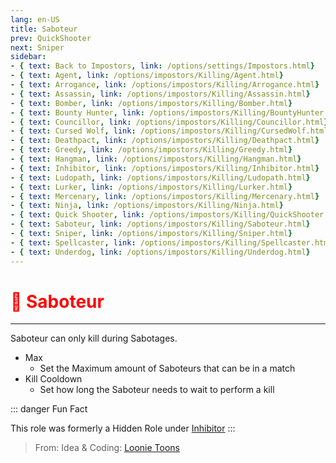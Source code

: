 ```yaml
---
lang: en-US
title: Saboteur
prev: QuickShooter
next: Sniper
sidebar:
- { text: Back to Impostors, link: /options/settings/Impostors.html}
- { text: Agent, link: /options/impostors/Killing/Agent.html}
- { text: Arrogance, link: /options/impostors/Killing/Arrogance.html}
- { text: Assassin, link: /options/impostors/Killing/Assassin.html}
- { text: Bomber, link: /options/impostors/Killing/Bomber.html}
- { text: Bounty Hunter, link: /options/impostors/Killing/BountyHunter.html}
- { text: Councillor, link: /options/impostors/Killing/Councillor.html}
- { text: Cursed Wolf, link: /options/impostors/Killing/CursedWolf.html}
- { text: Deathpact, link: /options/impostors/Killing/Deathpact.html}
- { text: Greedy, link: /options/impostors/Killing/Greedy.html}
- { text: Hangman, link: /options/impostors/Killing/Hangman.html}
- { text: Inhibitor, link: /options/impostors/Killing/Inhibitor.html}
- { text: Ludopath, link: /options/impostors/Killing/Ludopath.html}
- { text: Lurker, link: /options/impostors/Killing/Lurker.html}
- { text: Mercenary, link: /options/impostors/Killing/Mercenary.html}
- { text: Ninja, link: /options/impostors/Killing/Ninja.html}
- { text: Quick Shooter, link: /options/impostors/Killing/QuickShooter.html}
- { text: Saboteur, link: /options/impostors/Killing/Saboteur.html}
- { text: Sniper, link: /options/impostors/Killing/Sniper.html}
- { text: Spellcaster, link: /options/impostors/Killing/Spellcaster.html}
- { text: Underdog, link: /options/impostors/Killing/Underdog.html}
---
```


# <font color="red">🔌 Saboteur</font> <Badge text="Killing" type="tip" vertical="middle"/>
---

Saboteur can only kill during Sabotages.
* Max
  * Set the Maximum amount of Saboteurs that can be in a match
* Kill Cooldown
  * Set how long the Saboteur needs to wait to perform a kill

::: danger Fun Fact

This role was formerly a Hidden Role under [Inhibitor](Inhibitor)
:::

> From: Idea & Coding: [Loonie Toons](https://github.com/Loonie-Toons)
